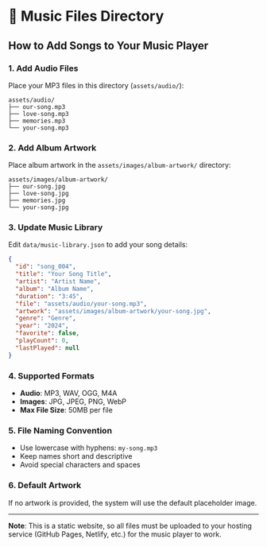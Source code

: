 # 🎵 Music Files Directory

## How to Add Songs to Your Music Player

### 1. **Add Audio Files**
Place your MP3 files in this directory (`assets/audio/`):
```
assets/audio/
├── our-song.mp3
├── love-song.mp3
├── memories.mp3
└── your-song.mp3
```

### 2. **Add Album Artwork**
Place album artwork in the `assets/images/album-artwork/` directory:
```
assets/images/album-artwork/
├── our-song.jpg
├── love-song.jpg
├── memories.jpg
└── your-song.jpg
```

### 3. **Update Music Library**
Edit `data/music-library.json` to add your song details:

```json
{
  "id": "song_004",
  "title": "Your Song Title",
  "artist": "Artist Name",
  "album": "Album Name",
  "duration": "3:45",
  "file": "assets/audio/your-song.mp3",
  "artwork": "assets/images/album-artwork/your-song.jpg",
  "genre": "Genre",
  "year": "2024",
  "favorite": false,
  "playCount": 0,
  "lastPlayed": null
}
```

### 4. **Supported Formats**
- **Audio**: MP3, WAV, OGG, M4A
- **Images**: JPG, JPEG, PNG, WebP
- **Max File Size**: 50MB per file

### 5. **File Naming Convention**
- Use lowercase with hyphens: `my-song.mp3`
- Keep names short and descriptive
- Avoid special characters and spaces

### 6. **Default Artwork**
If no artwork is provided, the system will use the default placeholder image.

---

**Note**: This is a static website, so all files must be uploaded to your hosting service (GitHub Pages, Netlify, etc.) for the music player to work.
